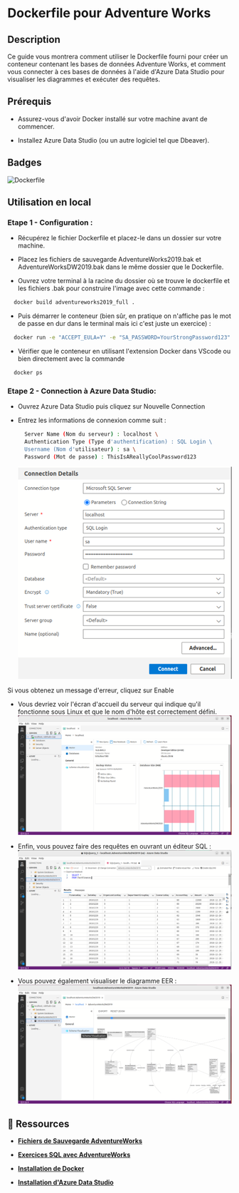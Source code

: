 
#  Dockerfile pour Adventure Works

## Description

Ce guide vous montrera comment utiliser le Dockerfile fourni pour créer un conteneur contenant les bases de données Adventure Works, et comment vous connecter à ces bases de données à l'aide d'Azure Data Studio pour visualiser les diagrammes et exécuter des requêtes.

## Prérequis

- Assurez-vous d'avoir Docker installé sur votre machine avant de commencer.

- Installez Azure Data Studio (ou un autre logiciel tel que Dbeaver).


## Badges

![Dockerfile](https://img.shields.io/badge/Dockerfile-Exists-brightgreen)


## Utilisation en local

### Etape 1 - Configuration :

- Récupérez le fichier Dockerfile et placez-le dans un dossier sur votre machine.

- Placez les fichiers de sauvegarde AdventureWorks2019.bak et AdventureWorksDW2019.bak dans le même dossier que le Dockerfile.

- Ouvrez votre terminal à la racine du dossier où se trouve le dockerfile et les fichiers .bak pour construire l'image avec cette commande :
```bash
  docker build adventureworks2019_full .
```

- Puis démarrer le conteneur (bien sûr, en pratique on n'affiche pas le mot de passe en dur dans le terminal mais ici c'est juste un exercice) :
```bash
  docker run -e "ACCEPT_EULA=Y" -e "SA_PASSWORD=YourStrongPassword123" -p 1433:1433 -d adventureworks2019_full
```

- Vérifier que le conteneur en utilisant l'extension Docker dans VScode ou bien directement avec la commande 
```bash
  docker ps
```


### Etape 2 - Connection à Azure Data Studio: 

- Ouvrez Azure Data Studio puis cliquez sur Nouvelle Connection 

- Entrez les informations de connexion comme suit :
  ```bash
    Server Name (Nom du serveur) : localhost \
    Authentication Type (Type d'authentification) : SQL Login \
    Username (Nom d'utilisateur) : sa \
    Password (Mot de passe) : ThisIsAReallyCoolPassword123
  ```
  ![](screenshots/login)
  
Si vous obtenez un message d'erreur, cliquez sur Enable 

- Vous devriez voir l'écran d'accueil du serveur qui indique qu'il fonctionne sous Linux et que le nom d'hôte est correctement défini.
  ![](screenshots/home)

- Enfin, vous pouvez faire des requêtes en ouvrant un éditeur SQL : 
  ![](screenshots/query)

- Vous pouvez également visualiser le diagramme EER :
  ![](screenshots/diagramme)

## 🔗 Ressources

- [**Fichiers de Sauvegarde AdventureWorks**](https://learn.microsoft.com/fr-fr/sql/samples/adventureworks-install-configure?view=sql-server-ver16&tabs=ssms)
  
- [**Exercices SQL avec AdventureWorks**](https://www.w3resource.com/sql-exercises/adventureworks/adventureworks-exercises.php#SQLEDITOR)

- [**Installation de Docker**](https://docs.docker.com/engine/install/ubuntu/)

- [**Installation d'Azure Data Studio**](https://learn.microsoft.com/en-us/sql/azure-data-studio/download-azure-data-studio?view=sql-server-ver16&tabs=redhat-install%2Credhat-uninstall)